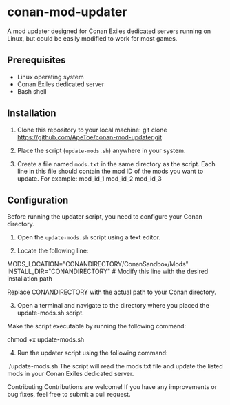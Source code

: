 # conan-mod-updater

A mod updater designed for Conan Exiles dedicated servers running on Linux, but could be easily modified to work for most games.

## Prerequisites
- Linux operating system
- Conan Exiles dedicated server
- Bash shell

## Installation

1. Clone this repository to your local machine:
git clone https://github.com/ApeToe/conan-mod-updater.git

2. Place the script (`update-mods.sh`) anywhere in your system.

3. Create a file named `mods.txt` in the same directory as the script. Each line in this file should contain the mod ID of the mods you want to update. For example:
mod_id_1
mod_id_2
mod_id_3


## Configuration

Before running the updater script, you need to configure your Conan directory.

1. Open the `update-mods.sh` script using a text editor.

2. Locate the following line:

MODS_LOCATION="CONANDIRECTORY/ConanSandbox/Mods"
INSTALL_DIR="CONANDIRECTORY"  # Modify this line with the desired installation path

Replace CONANDIRECTORY with the actual path to your Conan directory.

3. Open a terminal and navigate to the directory where you placed the update-mods.sh script.

Make the script executable by running the following command:

chmod +x update-mods.sh

4. Run the updater script using the following command:

./update-mods.sh
The script will read the mods.txt file and update the listed mods in your Conan Exiles dedicated server.

Contributing
Contributions are welcome! If you have any improvements or bug fixes, feel free to submit a pull request.
